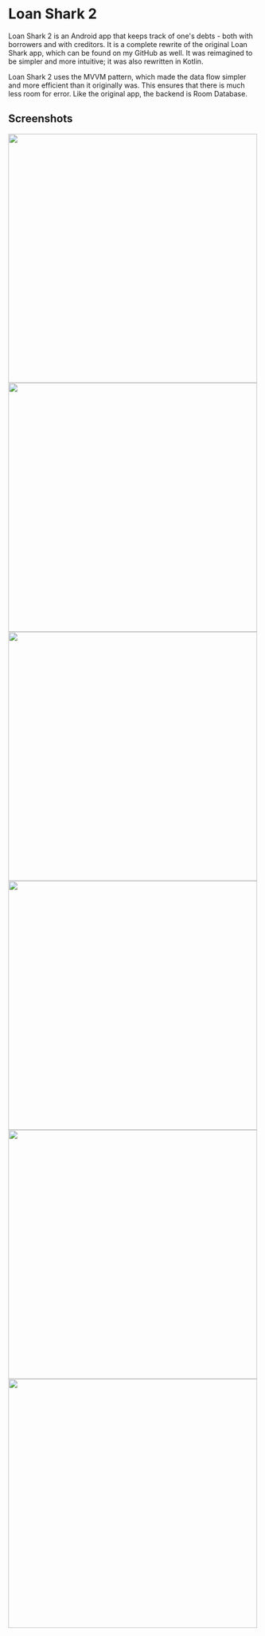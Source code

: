 # Loan Shark 2
Loan Shark 2 is an Android app that keeps track of one's debts - both with borrowers and with creditors. It is a complete rewrite of the original Loan Shark app, which can be found on my GitHub as well. It was reimagined to be simpler and more intuitive; it was also rewritten in Kotlin.

Loan Shark 2 uses the MVVM pattern, which made the data flow simpler and more efficient than it originally was. This ensures that there is much less room for error. Like the original app, the backend is Room Database.

## Screenshots
<img src="/img/1.png" width="500" > <img src="/img/2.png" width="500" >
<img src="/img/3.png" width="500" >
<img src="/img/4.png" width="500" >
<img src="/img/5.png" width="500" >
<img src="/img/6.png" width="500" >
